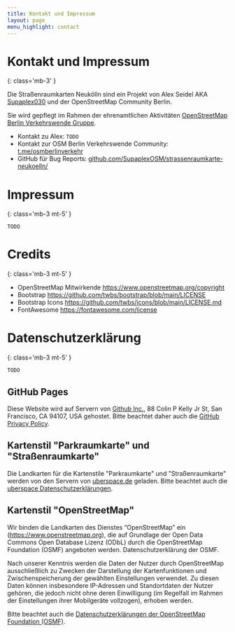 ```yaml
---
title: Kontakt und Impressum
layout: page
menu_highlight: contact
---
```


# Kontakt und Impressum
{: class='mb-3' }

Die Straßenraumkarten Neukölln sind ein Projekt von Alex Seidel AKA [Supaplex030](https://www.openstreetmap.org/user/Supaplex030/) und der OpenStreetMap Community Berlin.

Sie wird gepflegt im Rahmen der ehrenamtlichen Aktivitäten [OpenStreetMap Berlin Verkehrswende Gruppe](https://wiki.openstreetmap.org/wiki/Berlin/Verkehrswende).

* Kontakt zu Alex: ```TODO```
* Kontakt zur OSM Berlin Verkehrswende Community: [t.me/osmberlinverkehr](https://t.me/osmberlinverkehr)
* GitHub für Bug Reports: [github.com/SupaplexOSM/strassenraumkarte-neukoelln/](https://github.com/SupaplexOSM/strassenraumkarte-neukoelln/)

# Impressum
{: class='mb-3 mt-5' }

```TODO```

# Credits
{: class='mb-3 mt-5' }

* OpenStreetMap Mitwirkende https://www.openstreetmap.org/copyright
* Bootstrap https://github.com/twbs/bootstrap/blob/main/LICENSE
* Bootstrap Icons https://github.com/twbs/icons/blob/main/LICENSE.md
* FontAwesome https://fontawesome.com/license

# Datenschutzerklärung
{: class='mb-3 mt-5' }

```TODO```

## GitHub Pages

Diese Website wird auf Servern von [Github Inc.](https://www.github.com/), 88 Colin P Kelly Jr St, San Francisco, CA 94107, USA gehostet. Bitte beachtet daher auch die [GitHub Privacy Policy](https://help.github.com/articles/github-privacy-statement/).

## Kartenstil "Parkraumkarte" und "Straßenraumkarte"

Die Landkarten für die Kartenstile "Parkraumkarte" und "Straßenraumkarte" werden von den Servern von [uberspace.de](https://uberspace.de/de/about/imprint/) geladen. Bitte beachtet auch die [uberspace Datenschutzerklärungen](https://uberspace.de/de/about/privacy/).

## Kartenstil "OpenStreetMap"

Wir binden die Landkarten des Dienstes “OpenStreetMap” ein (https://www.openstreetmap.org), die auf Grundlage der Open Data Commons Open Database Lizenz (ODbL) durch die OpenStreetMap Foundation (OSMF) angeboten werden. Datenschutzerklärung der OSMF.

Nach unserer Kenntnis werden die Daten der Nutzer durch OpenStreetMap ausschließlich zu Zwecken der Darstellung der Kartenfunktionen und Zwischenspeicherung der gewählten Einstellungen verwendet. Zu diesen Daten können insbesondere IP-Adressen und Standortdaten der Nutzer gehören, die jedoch nicht ohne deren Einwilligung (im Regelfall im Rahmen der Einstellungen ihrer Mobilgeräte vollzogen), erhoben werden.

Bitte beachtet auch die [Datenschutzerklärungen der OpenStreetMap Foundation (OSMF)](https://wiki.osmfoundation.org/wiki/Privacy_Policy).
